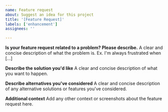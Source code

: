 ```yaml
---
name: Feature request
about: Suggest an idea for this project
title: '[Feature Request]'
labels: ['enhancement']
assignees: ''

---
```


<!--- If this is a language feature request please file the issue against the
hlsl-specs repository: https://github.com/microsoft/hlsl-specs/issues/new --->

**Is your feature request related to a problem? Please describe.**
A clear and concise description of what the problem is. Ex. I'm always frustrated when [...]

**Describe the solution you'd like**
A clear and concise description of what you want to happen.

**Describe alternatives you've considered**
A clear and concise description of any alternative solutions or features you've considered.

**Additional context**
Add any other context or screenshots about the feature request here.
